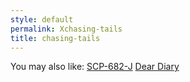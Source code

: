 ```yaml
---
style: default
permalink: Xchasing-tails
title: chasing-tails
---
```

You may also like:
[SCP-682-J](http://scp-wiki.net/scp-682-j)
[Dear Diary](http://scp-wiki.net/dear-diary)
